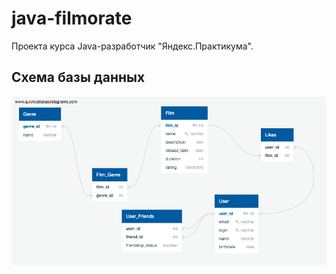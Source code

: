 # java-filmorate
Проекта курса Java-разработчик "Яндекс.Практикума".

## Схема базы данных

![](/src/main/resources/FilmorateDB_schema.png)
